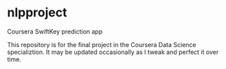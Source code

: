 # nlpproject
Coursera SwiftKey prediction app

This repository is for the final project in the Coursera Data Science specializtion.
It may be updated occasionally as I tweak and perfect it over time.
